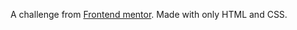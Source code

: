 A challenge from <a href="https://www.frontendmentor.io">Frontend mentor</a>. Made with only HTML and CSS.
